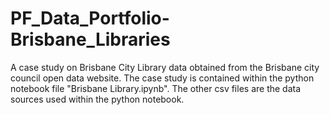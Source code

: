 # PF_Data_Portfolio-Brisbane_Libraries
A case study on Brisbane City Library data obtained from the Brisbane city council open data website.
The case study is contained within the python notebook file "Brisbane Library.ipynb".
The other csv files are the data sources used within the python notebook.
